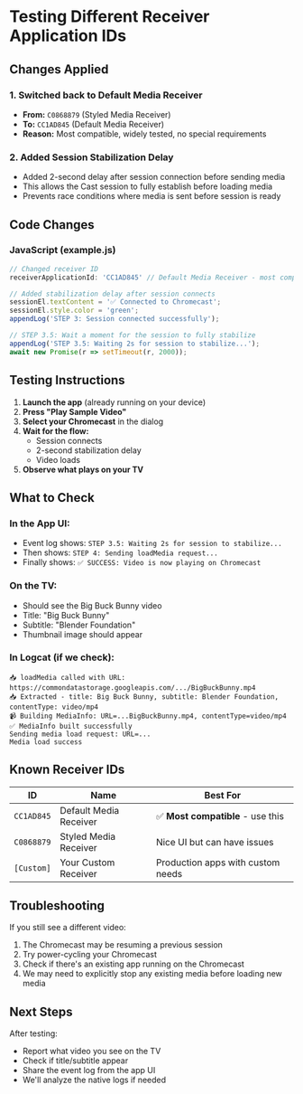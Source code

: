 # Testing Different Receiver Application IDs

## Changes Applied

### 1. Switched back to Default Media Receiver
- **From:** `C0868879` (Styled Media Receiver)
- **To:** `CC1AD845` (Default Media Receiver)
- **Reason:** Most compatible, widely tested, no special requirements

### 2. Added Session Stabilization Delay
- Added 2-second delay after session connection before sending media
- This allows the Cast session to fully establish before loading media
- Prevents race conditions where media is sent before session is ready

## Code Changes

### JavaScript (example.js)

```javascript
// Changed receiver ID
receiverApplicationId: 'CC1AD845' // Default Media Receiver - most compatible

// Added stabilization delay after session connects
sessionEl.textContent = '✅ Connected to Chromecast';
sessionEl.style.color = 'green';
appendLog('STEP 3: Session connected successfully');

// STEP 3.5: Wait a moment for the session to fully stabilize
appendLog('STEP 3.5: Waiting 2s for session to stabilize...');
await new Promise(r => setTimeout(r, 2000));
```

## Testing Instructions

1. **Launch the app** (already running on your device)
2. **Press "Play Sample Video"**
3. **Select your Chromecast** in the dialog
4. **Wait for the flow:**
   - Session connects
   - 2-second stabilization delay
   - Video loads
5. **Observe what plays on your TV**

## What to Check

### In the App UI:
- Event log shows: `STEP 3.5: Waiting 2s for session to stabilize...`
- Then shows: `STEP 4: Sending loadMedia request...`
- Finally shows: `✅ SUCCESS: Video is now playing on Chromecast`

### On the TV:
- Should see the Big Buck Bunny video
- Title: "Big Buck Bunny"
- Subtitle: "Blender Foundation"
- Thumbnail image should appear

### In Logcat (if we check):
```
📥 loadMedia called with URL: https://commondatastorage.googleapis.com/.../BigBuckBunny.mp4
📥 Extracted - title: Big Buck Bunny, subtitle: Blender Foundation, contentType: video/mp4
📹 Building MediaInfo: URL=...BigBuckBunny.mp4, contentType=video/mp4
✅ MediaInfo built successfully
Sending media load request: URL=...
Media load success
```

## Known Receiver IDs

| ID | Name | Best For |
|----|------|----------|
| `CC1AD845` | Default Media Receiver | ✅ **Most compatible** - use this |
| `C0868879` | Styled Media Receiver | Nice UI but can have issues |
| `[Custom]` | Your Custom Receiver | Production apps with custom needs |

## Troubleshooting

If you still see a different video:
1. The Chromecast may be resuming a previous session
2. Try power-cycling your Chromecast
3. Check if there's an existing app running on the Chromecast
4. We may need to explicitly stop any existing media before loading new media

## Next Steps

After testing:
- Report what video you see on the TV
- Check if title/subtitle appear
- Share the event log from the app UI
- We'll analyze the native logs if needed
